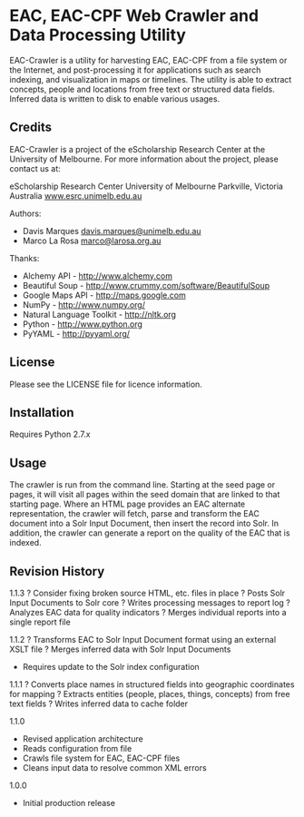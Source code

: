 EAC, EAC-CPF Web Crawler and Data Processing Utility
====================================================

EAC-Crawler is a utility for harvesting EAC, EAC-CPF from a file system or the 
Internet, and post-processing it for applications such as search indexing, and
visualization in maps or timelines. The utility is able to extract concepts, 
people and locations from free text or structured data fields. Inferred data 
is written to disk to enable various usages.


Credits
-------

EAC-Crawler is a project of the eScholarship Research Center at the University 
of Melbourne. For more information about the project, please contact us at:

  eScholarship Research Center
  University of Melbourne
  Parkville, Victoria
  Australia
  www.esrc.unimelb.edu.au

Authors:

 * Davis Marques <davis.marques@unimelb.edu.au>
 * Marco La Rosa <marco@larosa.org.au>
  
Thanks:

 * Alchemy API - http://www.alchemy.com
 * Beautiful Soup - http://www.crummy.com/software/BeautifulSoup
 * Google Maps API - http://maps.google.com
 * NumPy - http://www.numpy.org/
 * Natural Language Toolkit - http://nltk.org
 * Python - http://www.python.org
 * PyYAML - http://pyyaml.org/


License
-------

Please see the LICENSE file for licence information.


Installation
------------

Requires Python 2.7.x


Usage
-----

The crawler is run from the command line. Starting at the seed page or pages, it 
will visit all pages within the seed domain that are linked to that starting 
page. Where an HTML page provides an EAC alternate representation, the crawler 
will fetch, parse and transform the EAC document into a Solr Input Document, 
then insert the record into Solr.  In addition, the crawler can generate a 
report on the quality of the EAC that is indexed.


Revision History
----------------

1.1.3
? Consider fixing broken source HTML, etc. files in place
? Posts Solr Input Documents to Solr core
? Writes processing messages to report log
? Analyzes EAC data for quality indicators
? Merges individual reports into a single report file

1.1.2
? Transforms EAC to Solr Input Document format using an external XSLT file
? Merges inferred data with Solr Input Documents
- Requires update to the Solr index configuration

1.1.1
? Converts place names in structured fields into geographic coordinates for mapping
? Extracts entities (people, places, things, concepts) from free text fields
? Writes inferred data to cache folder

1.1.0
- Revised application architecture
- Reads configuration from file
- Crawls file system for EAC, EAC-CPF files
- Cleans input data to resolve common XML errors

1.0.0
- Initial production release
